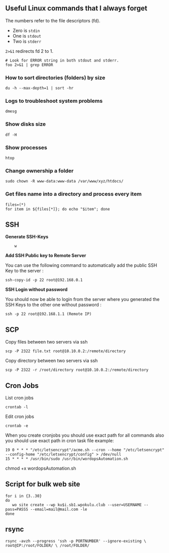 ## Useful Linux commands that I always forget

The numbers refer to the file descriptors (fd).

-   Zero is `stdin`
-   One is `stdout`
-   Two is `stderr`

`2>&1` redirects fd 2 to 1.
```
# Look for ERROR string in both stdout and stderr.
foo 2>&1 | grep ERROR
```

### How to sort directories (folders) by size    
    du -h --max-depth=1 | sort -hr

### Logs to troubleshoot system problems

    dmesg
### Show disks size

    df -H
### Show processes

    htop
### Change ownership a folder

    sudo chown -R www-data:www-data /var/www/xyz/htdocs/

### Get files name into a directory and process every item

    files=(*)
    for item in ${files[*]}; do echo "$item"; done

## SSH
**Generate SSH-Keys**
```
	w
``` 
**Add SSH Public key to Remote Server**

You can use the following command to automatically add the public SSH Key to the server :

    ssh-copy-id -p 22 root@192.168.0.1
**SSH Login without password**

You should now be able to login from the server where you generated the SSH Keys to the other one without password :


    ssh -p 22 root@192.168.1.1 (Remote IP)
## SCP
Copy files between two servers via ssh
```
scp -P 2322 file.txt root@10.10.0.2:/remote/directory
```
Copy directory between two servers via ssh
```
scp -P 2322 -r /root/directory root@10.10.0.2:/remote/directory
```

## Cron Jobs
List cron jobs
```
crontab -l
```
Edit cron jobs
```
crontab -e
```
When you create cronjobs you should use exact path for all commands also you should use exact path in cron task file example:


    19 0 * * * "/etc/letsencrypt"/acme.sh --cron --home "/etc/letsencrypt" --config-home "/etc/letsencrypt/config" > /dev/null
    15 * * * * /usr/bin/sudo /usr/bin/wordopsAutomation.sh

chmod +x wordopsAutomation.sh

## Script for bulk web site

    for i in {3..30}
    do
       wo site create --wp ku$i.sb1.wpokulu.club --user=USERNAME --pass=PASSS --email=mail@mail.com -le
    done

## rsync

    rsync -avzh --progress 'ssh -p PORTNUMBER' --ignore-existing \ root@IP:/root/FOLDER/ \ /root/FOLDER/



<!--stackedit_data:
eyJoaXN0b3J5IjpbOTY1NjkwODM1LC05MjIzNjMyMzIsMTkwOT
IyNzYzLC0xNzkyMDEyOTQ0LDE4NDUxNDQyMTYsMTI3NDM1ODA2
OCwzMjg5MDA3NDcsMjAxNzI1MzczLC0xNjI4NjQwMTczLC0xOT
AwNTA1MzQxLDk4MTk0NTcxMywxOTMxMTE1ODYsLTIwOTM2MzQ2
MzMsLTE0Mzk5MDM3MSwtNTMzNzQxNzA4XX0=
-->